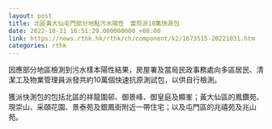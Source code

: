 ```yaml
---
layout: post
title: 北區黃大仙屯門部分地點污水陽性　當局派10萬快測包
date: 2022-10-31 16:51:29.000000000 +08:00
link: https://news.rthk.hk/rthk/ch/component/k2/1673515-20221031.htm
categories: rthk
---
```


因應部分地區檢測到污水樣本陽性結果，房屋署及當局民政事務處向多區居民、清潔工及物業管理員派發共約10萬個快速抗原測試包，以供自行檢測。

獲派快測包的包括北區的祥龍圍邨、御景峰、御皇庭及顯峯；黃大仙區的鳳鑽苑、現崇山、采頤花園、景泰苑及銀鳳街附近一帶住宅；以及屯門區的兆禧苑及兆山苑。
